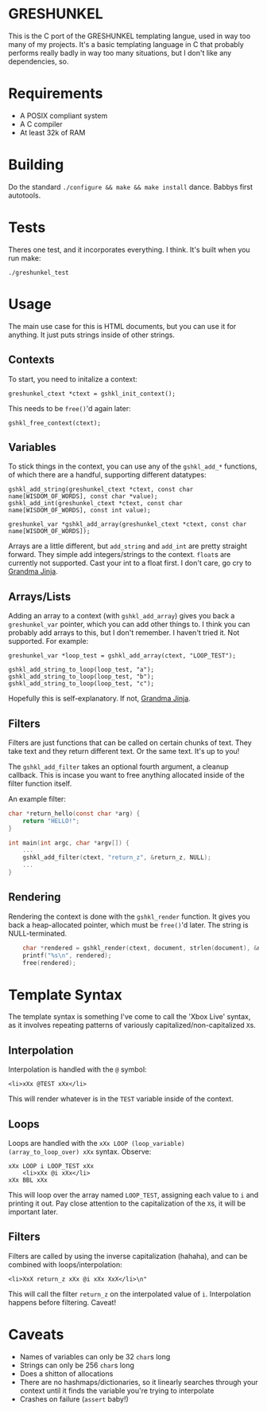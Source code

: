 # GRESHUNKEL

This is the C port of the GRESHUNKEL templating langue, used in way too many of
my projects. It's a basic templating language in C that probably performs really
badly in way too many situations, but I don't like any dependencies, so.

# Requirements

* A POSIX compliant system
* A C compiler
* At least 32k of RAM

# Building

Do the standard `./configure && make && make install` dance. Babbys first
autotools.

# Tests

Theres one test, and it incorporates everything. I think. It's built when you
run make:

    ./greshunkel_test

# Usage

The main use case for this is HTML documents, but you can use it for anything.
It just puts strings inside of other strings.

## Contexts
To start, you need to initalize a context:

    greshunkel_ctext *ctext = gshkl_init_context();

This needs to be `free()`'d again later:

    gshkl_free_context(ctext);

## Variables

To stick things in the context, you can use any of the `gshkl_add_*` functions,
of which there are a handful, supporting different datatypes:

    gshkl_add_string(greshunkel_ctext *ctext, const char name[WISDOM_OF_WORDS], const char *value);
    gshkl_add_int(greshunkel_ctext *ctext, const char name[WISDOM_OF_WORDS], const int value);

    greshunkel_var *gshkl_add_array(greshunkel_ctext *ctext, const char name[WISDOM_OF_WORDS]);

Arrays are a little different, but `add_string` and `add_int` are pretty
straight forward. They simple add integers/strings to the context. `float`s are
currently not supported. Cast your int to a float first. I don't care, go cry to
[Grandma Jinja](http://jinja.pocoo.org/docs/dev/).

## Arrays/Lists

Adding an array to a context (with `gshkl_add_array`) gives you back a
`greshunkel_var` pointer, which you can add other things to. I think you can
probably add arrays to this, but I don't remember. I haven't tried it. Not supported.
For example:

    greshunkel_var *loop_test = gshkl_add_array(ctext, "LOOP_TEST");

    gshkl_add_string_to_loop(loop_test, "a");
    gshkl_add_string_to_loop(loop_test, "b");
    gshkl_add_string_to_loop(loop_test, "c");

Hopefully this is self-explanatory. If not, [Grandma Jinja](http://jinja.pocoo.org/docs/dev/).

## Filters

Filters are just functions that can be called on certain chunks of text. They
take text and they return different text. Or the same text. It's up to you!

The `gshkl_add_filter` takes an optional fourth argument, a cleanup callback.
This is incase you want to free anything allocated inside of the filter function
itself.

An example filter:

```C
char *return_hello(const char *arg) {
    return "HELLO!";
}

int main(int argc, char *argv[]) {
    ...
    gshkl_add_filter(ctext, "return_z", &return_z, NULL);
    ...
}
```

## Rendering

Rendering the context is done with the `gshkl_render` function. It gives you
back a heap-allocated pointer, which must be `free()`'d later. The string is
NULL-terminated.

```C
    char *rendered = gshkl_render(ctext, document, strlen(document), &new_size);
    printf("%s\n", rendered);
    free(rendered);
```

# Template Syntax

The template syntax is something I've come to call the 'Xbox Live' syntax, as it
involves repeating patterns of variously capitalized/non-capitalized `X`s.

## Interpolation

Interpolation is handled with the `@` symbol:

    <li>xXx @TEST xXx</li>

This will render whatever is in the `TEST` variable inside of the context.

## Loops

Loops are handled with the `xXx LOOP (loop_variable) (array_to_loop_over) xXx`
syntax. Observe:

    xXx LOOP i LOOP_TEST xXx
        <li>xXx @i xXx</li>
    xXx BBL xXx

This will loop over the array named `LOOP_TEST`, assigning each value to `i` and
printing it out. Pay close attention to the capitalization of the `X`s, it will
be important later.

## Filters

Filters are called by using the inverse capitalization (hahaha), and can be
combined with loops/interpolation:

    <li>XxX return_z xXx @i xXx XxX</li>\n"

This will call the filter `return_z` on the interpolated value of `i`.
Interpolation happens before filtering. Caveat!

# Caveats

- Names of variables can only be 32 `char`s long
- Strings can only be 256 `char`s long
- Does a shitton of allocations
- There are no hashmaps/dictionaries, so it linearly searches through your
  context until it finds the variable you're trying to interpolate
- Crashes on failure (`assert` baby!)

